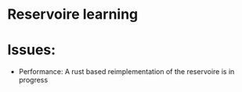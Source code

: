 # Reservoire learning

# Issues:
  - Performance: A rust based reimplementation of the reservoire is in progress


